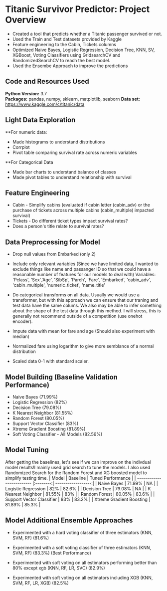 # Titanic Survivor Predictor: Project Overview 
* Created a tool that predicts whether a Titanic passenger survived or not.
* Used the Train and Test datasets provided by Kaggle
* Feature engineering to the Cabin, Tickets columns
* Optimized Naive Bayes, Logistic Regression, Decision Tree, KNN, SV, XGBoost, Voting Classifiers using GridsearchCV and RandomizedSearchCV to reach the best model.
* Used the Ensembe Approach to improve the predictions

## Code and Resources Used 
**Python Version:** 3.7  
**Packages:** pandas, numpy, sklearn, matplotlib, seaborn
**Data set:** https://www.kaggle.com/c/titanic/data

## Light Data Exploration
**For numeric data:
* Made histograms to understand distributions
* Corrplot
* Pivot table comparing survival rate across numeric variables

**For Categorical Data
* Made bar charts to understand balance of classes
* Made pivot tables to understand relationship with survival

## Feature Engineering
* Cabin - Simplify cabins (evaluated if cabin letter (cabin_adv) or the purchase of tickets across multiple cabins (cabin_multiple) impacted survival)
* Tickets - Do different ticket types impact survival rates?
* Does a person's title relate to survival rates?

## Data Preprocessing for Model
* Drop null values from Embarked (only 2)
* Include only relevant variables (Since we have limited data, I wanted to exclude things like name and passanger ID so that we could have a reasonable number of features for our models to deal with)
Variables: 'Pclass', 'Sex','Age', 'SibSp', 'Parch', 'Fare', 'Embarked', 'cabin_adv', 'cabin_multiple', 'numeric_ticket', 'name_title'

* Do categorical transforms on all data. Usually we would use a transformer, but with this approach we can ensure that our traning and test data have the same colums. We also may be able to infer something about the shape of the test data through this method. I will stress, this is generally not recommend outside of a competition (use onehot encoder).
* Impute data with mean for fare and age (Should also experiment with median)
* Normalized fare using logarithm to give more semblance of a normal distribution
* Scaled data 0-1 with standard scaler.

## Model Building (Baseline Validation Performance)
* Naive Bayes (71.99%)
* Logistic Regression (82%)
* Decision Tree (79.08%)
* K Nearest Neighbor (81.55%)
* Random Forest (80.05%)
* Support Vector Classifier (83%)
* Xtreme Gradient Boosting (81.89%)
* Soft Voting Classifier - All Models (82.56%)

## Model Tuning
After getting the baselines, let's see if we can improve on the indivdual model results!I mainly used grid search to tune the models. 
I also used Randomized Search for the Random Forest and XG boosted model to simplify testing time.
| Model                     | Baseline | Tuned Performance  |
| ------------------------- |:--------:| ------------------:|
| Naive Bayes               | 71.99%   | NA                 |
| Logistic Regression       | 82%      | 82.6%              |
| Decision Tree             | 79.08%   | NA                 |
| K Nearest Neighbor        | 81.55%   | 83%                |
| Random Forest             | 80.05%   | 83.6%              |
| Support Vector Classifier | 83%      | 83.2%              |
| Xtreme Gradient Boosting  | 81.89%   | 85.3%              |

## Model Additional Ensemble Approaches
* Experimented with a hard voting classifier of three estimators (KNN, SVM, RF) (81.6%)

* Experimented with a soft voting classifier of three estimators (KNN, SVM, RF) (83.3%) (Best Performance)

* Experimented with soft voting on all estimators performing better than 80% except xgb (KNN, RF, LR, SVC) (82.9%)

* Experimented with soft voting on all estimators including XGB (KNN, SVM, RF, LR, XGB) (82.5%)
